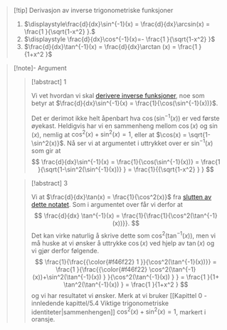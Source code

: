 > [!tip] Derivasjon av inverse trigonometriske funksjoner 
> 1. $\displaystyle\frac{d}{dx}\sin^{-1}(x) = \frac{d}{dx}\arcsin(x) = \frac{1 }{\sqrt{1-x^2} }.$
> 2. $\displaystyle \frac{d}{dx}\cos^{-1}(x)=- \frac{1 }{\sqrt{1-x^2} }$
> 3. $\frac{d}{dx}\tan^{-1}(x) = \frac{d}{dx}\arctan (x) = \frac{1 }{1+x^2 }$


> [!note]- Argument 
> 
> > [!abstract] 1
> > 
> > Vi vet hvordan vi skal [derivere inverse funksjoner](Kapittel%203%20-%20transendentale%20funksjoner/3.1.2%20Derivasjon%20av%20inverse%20funksjoner.md), noe som betyr at $\frac{d}{dx}\sin^{-1}(x) = \frac{1}{\cos(\sin^{-1}(x))}$. 
> > 
> > Det er derimot ikke helt åpenbart hva $\cos(\sin^{-1}(x))$ er ved første øyekast. Heldigvis har vi en sammenheng mellom $\cos(x)$ og $\sin(x)$, nemlig at $\cos^2(x)+\sin^2(x) = 1$, eller at $\cos(x) = \sqrt{1-\sin^2(x)}$. Nå ser vi at argumentet i uttrykket over er $\sin^{-1}(x)$ som gir at
> > $$
> > \frac{d}{dx}\sin^{-1}(x) = \frac{1}{\cos(\sin^{-1}(x))} = \frac{1 }{\sqrt{1-\sin^2(\sin^{-1}(x))}  } = \frac{1}{{\sqrt{1-x^2} } } 
> > $$
> 
> > [!abstract] 3
> > 
> > Vi at $\frac{d}{dx}\tan(x) = \frac{1}{\cos^2(x)}$ fra [slutten av dette notatet](Kapittel%202%20-%20derivasjon/91%20Derivasjon%20av%20andre%20trigonometriske%20funksjoner.md). Som i argumentet over får vi derfor at  
> > $$
> > \frac{d}{dx} \tan^{-1}(x) = \frac{1}{\frac{1}{\cos^2(\tan^{-1}(x))}}.
> > $$
> > Det kan virke naturlig å skrive dette som $\cos^2(\tan^{-1}(x))$, men vi må huske at vi ønsker å uttrykke $\cos (x)$ ved hjelp av $\tan (x)$ og vi gjør derfor følgende.
> > $$
> > \frac{1}{\frac{{\color{#f46f22} 1 }}{\cos^2(\tan^{-1}(x))}} = \frac{1 }{\frac{{\color{#f46f22} \cos^2(\tan^{-1}(x))+\sin^2(\tan^{-1}(x)) } }{\cos^2(\tan^{-1}(x)) }  }  = \frac{1 }{1+ \tan^2(\tan^{-1}(x))   } = \frac{1 }{1+x^2 }  
> > $$
> > og vi har resultatet vi ønsker. Merk at vi bruker [[Kapittel 0 - innledende kapittel/5.4 Viktige trigonometriske identiteter|sammenhengen]] $\cos^2(x)+\sin^2(x) =1$, markert i oransje.

